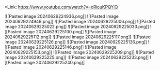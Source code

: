 *Link: https://www.youtube.com/watch?v=oRiouKPQYiQ

![[Pasted image 20240629224936.png]]
![[Pasted image 20240629224949.png]]
![[Pasted image 20240629225006.png]]
![[Pasted image 20240629225022.png]]
![[Pasted image 20240629225033.png]]
![[Pasted image 20240629225100.png]]
![[Pasted image 20240629225112.png]]
![[Pasted image 20240629225117.png]]
![[Pasted image 20240629225126.png]]
![[Pasted image 20240629225136.png]]
![[Pasted image 20240629225146.png]]
![[Pasted image 20240629225153.png]]
![[Pasted image 20240629225209.png]]
![[Pasted image 20240629225225.png]]
![[Pasted image 20240629225233.png]]
![[Pasted image 20240629225240.png]]
